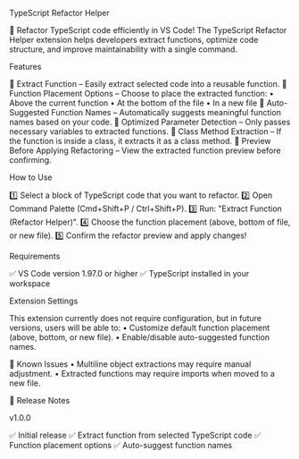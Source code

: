 TypeScript Refactor Helper

🚀 Refactor TypeScript code efficiently in VS Code!
The TypeScript Refactor Helper extension helps developers extract functions, optimize code structure, and improve maintainability with a single command.

Features

🔹 Extract Function – Easily extract selected code into a reusable function.
🔹 Function Placement Options – Choose to place the extracted function:
	•	Above the current function
	•	At the bottom of the file
	•	In a new file
🔹 Auto-Suggested Function Names – Automatically suggests meaningful function names based on your code.
🔹 Optimized Parameter Detection – Only passes necessary variables to extracted functions.
🔹 Class Method Extraction – If the function is inside a class, it extracts it as a class method.
🔹 Preview Before Applying Refactoring – View the extracted function preview before confirming.

How to Use

1️⃣ Select a block of TypeScript code that you want to refactor.
2️⃣ Open Command Palette (Cmd+Shift+P / Ctrl+Shift+P).
3️⃣ Run: "Extract Function (Refactor Helper)".
4️⃣ Choose the function placement (above, bottom of file, or new file).
5️⃣ Confirm the refactor preview and apply changes!

Requirements

✅ VS Code version 1.97.0 or higher
✅ TypeScript installed in your workspace

Extension Settings

This extension currently does not require configuration, but in future versions, users will be able to:
	•	Customize default function placement (above, bottom, or new file).
	•	Enable/disable auto-suggested function names.


🐞 Known Issues
	•	Multiline object extractions may require manual adjustment.
	•	Extracted functions may require imports when moved to a new file.


📌 Release Notes

v1.0.0

✅ Initial release
✅ Extract function from selected TypeScript code
✅ Function placement options
✅ Auto-suggest function names